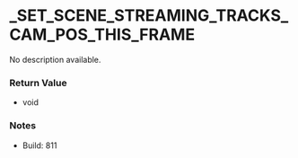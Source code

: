 # _SET_SCENE_STREAMING_TRACKS_CAM_POS_THIS_FRAME

No description available.

### Return Value
* void

### Notes
* Build: 811

